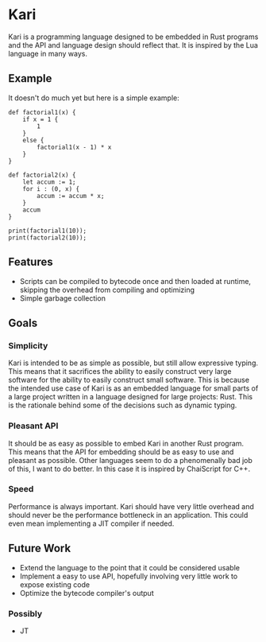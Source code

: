 # Kari

Kari is a programming language designed to be embedded in Rust programs and the API and language design should reflect that. It is inspired by the Lua language in many ways.

## Example
It doesn't do much yet but here is a simple example:
```
def factorial1(x) {
    if x = 1 {
        1
    }
    else {
        factorial1(x - 1) * x
    }
}

def factorial2(x) {
    let accum := 1;
    for i : (0, x) {
        accum := accum * x;
    }
    accum
}

print(factorial1(10));
print(factorial2(10));
```

## Features
 - Scripts can be compiled to bytecode once and then loaded at runtime, skipping the overhead from compiling and optimizing
 - Simple garbage collection

## Goals

### Simplicity
Kari is intended to be as simple as possible, but still allow expressive typing. This means that it sacrifices the ability to easily construct very large software for the ability to easily construct small software. This is because the intended use case of Kari is as an embedded language for small parts of a large project written in a language designed for large projects: Rust. This is the rationale behind some of the decisions such as dynamic typing.

### Pleasant API
It should be as easy as possible to embed Kari in another Rust program. This means that the API for embedding should be as easy to use and pleasant as possible. Other languages seem to do a phenomenally bad job of this, I want to do better. In this case it is inspired by ChaiScript for C++.

### Speed
Performance is always important. Kari should have very little overhead and should never be the performance bottleneck in an application. This could even mean implementing a JIT compiler if needed.


## Future Work
 - Extend the language to the point that it could be considered usable
 - Implement a easy to use API, hopefully involving very little work to expose existing code
 - Optimize the bytecode compiler's output

### Possibly
 - JT
